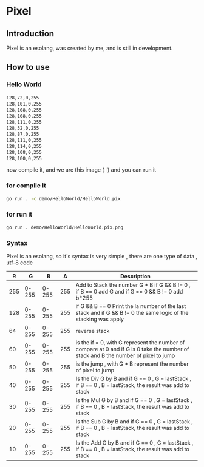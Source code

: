 # Pixel



## Introduction

Pixel is an esolang, was created by me, and is still in development.

## How to use

### Hello World

```Pixel
128,72,0,255
128,101,0,255
128,108,0,255
128,108,0,255
128,111,0,255
128,32,0,255
128,87,0,255
128,111,0,255
128,114,0,255
128,108,0,255
128,100,0,255
```

now compile it, and we are this image (
![Hello World](demo/HelloWorld/HelloWorld.pix.png) )
and you can run it


### for compile it

```bash
go run . -c demo/HelloWorld/HelloWorld.pix
```

### for run it

```bash
go run . demo/HelloWorld/HelloWorld.pix.png
```

### Syntax

Pixel is an esolang, so it's syntax is very simple , there are one type of data , utf-8 code

| R   | G     | B     | A   | Description                                                                                                                         |
|-----|-------|-------|-----|-------------------------------------------------------------------------------------------------------------------------------------|
| 255 | 0-255 | 0-255 | 255 | Add to Stack the number G * B if G && B != 0 , if B == 0 add G and if G == 0 && B != 0 add b*255                                    |
| 128 | 0-255 | 0-255 | 255 | if G && B == 0 Print the la number of the last stack and if G && B != 0 the same logic of the stacking was apply                    |
| 64  | 0-255 | 0-255 | 255 | reverse stack                                                                                                                       |
| 60  | 0-255 | 0-255 | 255 | is the if = 0, with G represent the number of compare at 0 and if G is 0 take the number of stack and B the number of pixel to jump |
| 50  | 0-255 | 0-255 | 255 | is the jump , with G * B represent the number of pixel to jump                                                                      |
| 40  | 0-255 | 0-255 | 255 | Is the Div G by B and if G == 0 , G = lastStack , if B == 0 , B = lastStack, the result was add to stack                            |
| 30  | 0-255 | 0-255 | 255 | Is the Mul G by B and if G == 0 , G = lastStack , if B == 0 , B = lastStack, the result was add to stack                            |
| 20  | 0-255 | 0-255 | 255 | Is the Sub G by B and if G == 0 , G = lastStack , if B == 0 , B = lastStack, the result was add to stack                            |
| 10  | 0-255 | 0-255 | 255 | Is the Add G by B and if G == 0 , G = lastStack , if B == 0 , B = lastStack, the result was add to stack                            |
